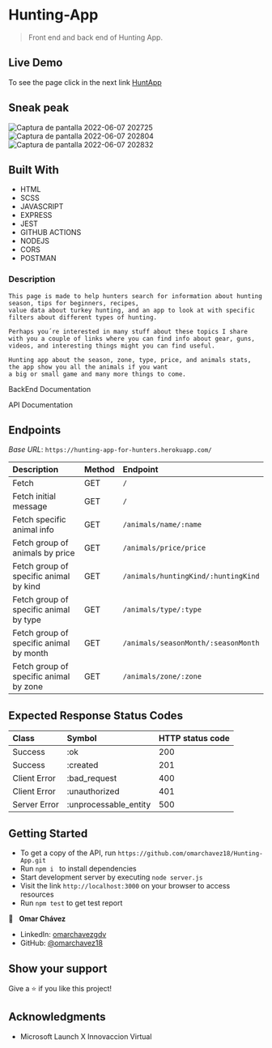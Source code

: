 # Hunting-App

>Front end  and back end of Hunting App.

## Live Demo
To see the page click in the next link
[HuntApp](https://omarchavez18.github.io/Hunting-App/)


## Sneak peak
![Captura de pantalla 2022-06-07 202725](https://user-images.githubusercontent.com/84557440/172511742-89b138a1-cf51-4773-a200-da3fd84f6c69.png)
![Captura de pantalla 2022-06-07 202804](https://user-images.githubusercontent.com/84557440/172511756-5b11544b-2340-4b77-981b-07578470126a.png)
![Captura de pantalla 2022-06-07 202832](https://user-images.githubusercontent.com/84557440/172511790-abff3794-fc26-4295-94a1-20f16445735e.png)


## Built With

- HTML
- SCSS
- JAVASCRIPT
- EXPRESS
- JEST
- GITHUB ACTIONS
- NODEJS
- CORS
- POSTMAN


### Description
    This page is made to help hunters search for information about hunting season, tips for beginners, recipes, 
    value data about turkey hunting, and an app to look at with specific filters about different types of hunting.

    Perhaps you´re interested in many stuff about these topics I share
    with you a couple of links where you can find info about gear, guns,
    videos, and interesting things might you can find useful.
    
    Hunting app about the season, zone, type, price, and animals stats, the app show you all the animals if you want
    a big or small game and many more things to come.
   
   
BackEnd Documentation

API Documentation

## Endpoints

_Base URL_: `https://hunting-app-for-hunters.herokuapp.com/`

| Description                             | Method | Endpoint                            |
| :-------------------------------------- | :----- | :---------------------------------- |
| Fetch                                   | GET    | `/`                                 |
| Fetch initial message                   | GET    | `/`                                 |
| Fetch specific animal info              | GET    | `/animals/name/:name`               |
| Fetch group of animals by price         | GET    | `/animals/price/price`              |
| Fetch group of specific animal by kind  | GET    | `/animals/huntingKind/:huntingKind` |
| Fetch group of specific animal by type  | GET    | `/animals/type/:type`               |
| Fetch group of specific animal by month | GET    | `/animals/seasonMonth/:seasonMonth` |
| Fetch group of specific animal by zone  | GET    | `/animals/zone/:zone`               |

## Expected Response Status Codes

| Class        | Symbol                | HTTP status code |
| :----------- | :-------------------- | :--------------- |
| Success      | :ok                   | 200              |
| Success      | :created              | 201              |
| Client Error | :bad_request          | 400              |
| Client Error | :unauthorized         | 401              |
| Server Error | :unprocessable_entity | 500              |



## Getting Started

- To get a copy of the API, run `https://github.com/omarchavez18/Hunting-App.git`
- Run `npm i ` to install dependencies
- Start development server by executing `node server.js`
- Visit the link `http://localhost:3000` on your browser to access resources
- Run `npm test` to get test report

👤 &nbsp; **Omar Chávez**

- LinkedIn: [omarchavezgdv](https://www.linkedin.com/in/omarchavezgdv/)
- GitHub: [@omarchavez18](https://github.com/omarchavez18)

## Show your support

Give a ⭐️ if you like this project!

## Acknowledgments

- Microsoft Launch X Innovaccion Virtual
